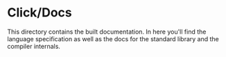 # Click/Docs

This directory contains the built documentation. In here you'll find the
language specification as well as the docs for the standard library and the
compiler internals.
